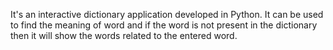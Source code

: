 It's an interactive dictionary application developed in Python. It can be used to find the meaning of word and if the word is not present in the dictionary then it will show the words related to the entered word.

